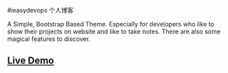 #ieasydevops 个人博客 

A Simple, Bootstrap Based Theme. Especially for developers who like to show their projects on website and like to take notes. There are also some magical features to discover. 

## [Live Demo](http://ieasydevops.github.io/)

